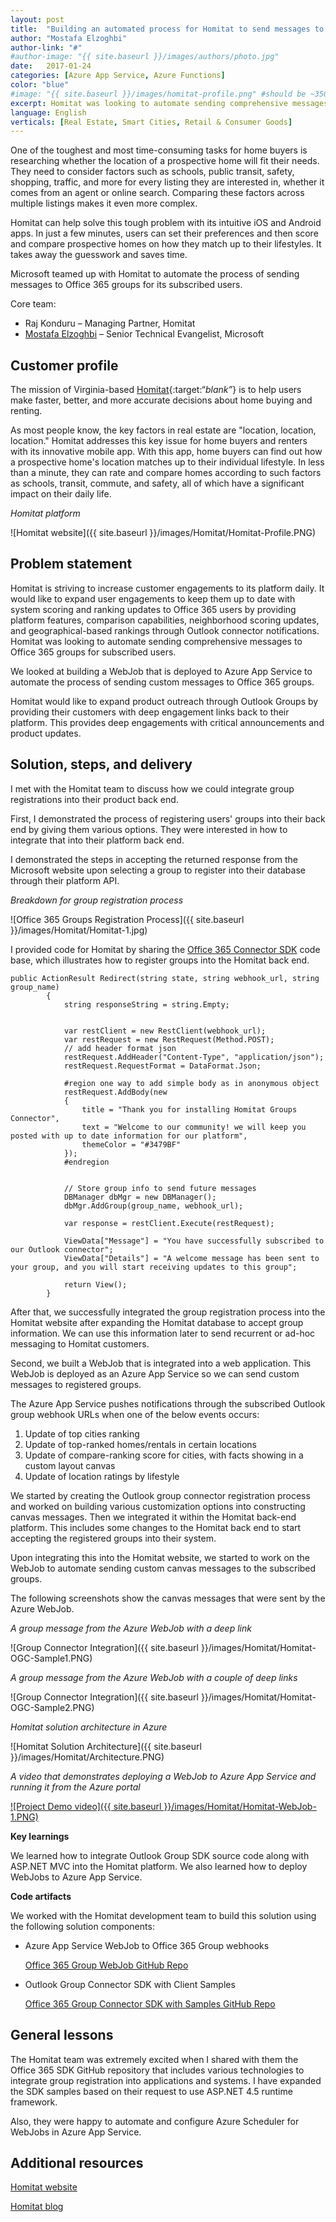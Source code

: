 ```yaml
---
layout: post
title:  "Building an automated process for Homitat to send messages to Office 365 groups"
author: "Mostafa Elzoghbi"
author-link: "#"
#author-image: "{{ site.baseurl }}/images/authors/photo.jpg"
date:   2017-01-24
categories: [Azure App Service, Azure Functions]
color: "blue"
#image: "{{ site.baseurl }}/images/homitat-profile.png" #should be ~350px tall
excerpt: Homitat was looking to automate sending comprehensive messages to Office 365 groups for subscribed users of its location-rating app for home buyers and renters. Microsoft helped integrate the group registration process into the Homitat website.
language: English
verticals: [Real Estate, Smart Cities, Retail & Consumer Goods]
---
```


One of the toughest and most time-consuming tasks for home buyers is researching whether the location of a prospective home will fit their needs. They need to consider factors such as schools, public transit, safety, shopping, traffic, and more for every listing they are interested in, whether it comes from an agent or online search. Comparing these factors across multiple listings makes it even more complex. 

Homitat can help solve this tough problem with its intuitive iOS and Android apps. In just a few minutes, users can set their preferences and then score and compare prospective homes on how they match up to their lifestyles. It takes away the guesswork and saves time.

Microsoft teamed up with Homitat to automate the process of sending messages to Office 365 groups for its subscribed users. 

Core team:

* Raj Konduru – Managing Partner, Homitat
* [Mostafa Elzoghbi](http://www.twitter.com/mostafaelzoghbi) – Senior Technical Evangelist, Microsoft
 
## Customer profile ##

The mission of Virginia-based [Homitat](http://www.homitat.com){:target:“_blank”_} is to help users make faster, better, and more accurate decisions about home buying and renting. 

As most people know, the key factors in real estate are "location, location, location." Homitat addresses this key issue for home buyers and renters with its innovative mobile app. With this app, home buyers can find out how a prospective home's location matches up to their individual lifestyle. In less than a minute, they can rate and compare homes according to such factors as schools, transit, commute, and safety, all of which have a significant impact on their daily life.

*Homitat platform*

![Homitat website]({{ site.baseurl }}/images/Homitat/Homitat-Profile.PNG)


## Problem statement ##

Homitat is striving to increase customer engagements to its platform daily. It would like to expand user engagements to keep them up to date with system scoring and ranking updates to Office 365 users by providing platform features, comparison capabilities, neighborhood scoring updates, and geographical-based rankings through Outlook connector notifications. Homitat was looking to automate sending comprehensive messages to Office 365 groups for subscribed users.

We looked at building a WebJob that is deployed to Azure App Service to automate the process of sending custom messages to Office 365 groups.

Homitat would like to expand product outreach through Outlook Groups by providing their customers with deep engagement links back to their platform. This provides deep engagements with critical announcements and product updates.
 
## Solution, steps, and delivery ##

I met with the Homitat team to discuss how we could integrate group registrations into their product back end. 

First, I demonstrated the process of registering users' groups into their back end by giving them various options. They were interested in how to integrate that into their platform back end. 

I demonstrated the steps in accepting the returned response from the Microsoft website upon selecting a group to register into their database through their platform API.

*Breakdown for group registration process*

![Office 365 Groups Registration Process]({{ site.baseurl }}/images/Homitat/Homitat-1.jpg)


I provided code for Homitat by sharing the [Office 365 Connector SDK](https://github.com/melzoghbi/OutlookConnectorSDK) code base, 
which illustrates how to register groups into the Homitat back end.

~~~~~
public ActionResult Redirect(string state, string webhook_url, string group_name)
        {
            string responseString = string.Empty;


            var restClient = new RestClient(webhook_url);
            var restRequest = new RestRequest(Method.POST);
            // add header format json
            restRequest.AddHeader("Content-Type", "application/json");
            restRequest.RequestFormat = DataFormat.Json;

            #region one way to add simple body as in anonymous object
            restRequest.AddBody(new
            {
                title = "Thank you for installing Homitat Groups Connector",
                text = "Welcome to our community! we will keep you posted with up to date information for our platform",
                themeColor = "#3479BF"
            });
            #endregion
                    

            // Store group info to send future messages
            DBManager dbMgr = new DBManager();
            dbMgr.AddGroup(group_name, webhook_url);

            var response = restClient.Execute(restRequest);

            ViewData["Message"] = "You have successfully subscribed to our Outlook connector";
            ViewData["Details"] = "A welcome message has been sent to your group, and you will start receiving updates to this group";

            return View();
        }
~~~~~

After that, we successfully integrated the group registration process into the Homitat website after expanding the Homitat database to accept group information. We can use this information later to send recurrent or ad-hoc messaging to Homitat customers.

Second, we built a WebJob that is integrated into a web application. This WebJob is deployed as an Azure App Service so we can send custom messages to registered groups.

The Azure App Service pushes notifications through the subscribed Outlook group webhook URLs when one of the below events occurs:

1. Update of top cities ranking
2. Update of top-ranked homes/rentals in certain locations
3. Update of compare-ranking score for cities, with facts showing in a custom layout canvas
4. Update of location ratings by lifestyle

We started by creating the Outlook group connector registration process and worked on building various customization options into constructing canvas messages. Then we integrated it within the Homitat back-end platform. This includes some changes to the Homitat back end to start accepting the registered groups into their system.

Upon integrating this into the Homitat website, we started to work on the WebJob to automate sending custom canvas messages to the subscribed groups.

The following screenshots show the canvas messages that were sent by the Azure WebJob.

*A group message from the Azure WebJob with a deep link*

![Group Connector Integration]({{ site.baseurl }}/images/Homitat/Homitat-OGC-Sample1.PNG)


*A group message from the Azure WebJob with a couple of deep links*

![Group Connector Integration]({{ site.baseurl }}/images/Homitat/Homitat-OGC-Sample2.PNG)


*Homitat solution architecture in Azure*

![Homitat Solution Architecture]({{ site.baseurl }}/images/Homitat/Architecture.PNG)


*A video that demonstrates deploying a WebJob to Azure App Service and running it from the Azure portal*

[![Project Demo video]({{ site.baseurl }}/images/Homitat/Homitat-WebJob-1.PNG)](https://www.youtube.com/watch?v=s5sNDyrGCPw "Homitat Demo")


**Key learnings**

We learned how to integrate Outlook Group SDK source code along with ASP.NET MVC into the Homitat platform. We also learned how to deploy WebJobs to Azure App Service.
 
**Code artifacts**

We worked with the Homitat development team to build this solution using the following solution components:

- Azure App Service WebJob to Office 365 Group webhooks

  [Office 365 Group WebJob GitHub Repo](https://github.com/melzoghbi/GroupWebJob) 

- Outlook Group Connector SDK with Client Samples

  [Office 365 Group Connector SDK with Samples GitHub Repo](https://github.com/melzoghbi/OutlookConnectorSDK)

## General lessons ##

The Homitat team was extremely excited when I shared with them the Office 365 SDK GitHub repository that includes various technologies to integrate group registration into applications and systems. I have expanded the SDK samples based on their request to use ASP.NET 4.5 runtime framework.

Also, they were happy to automate and configure Azure Scheduler for WebJobs in Azure App Service.

## Additional resources ##

[Homitat website](http://www.homitat.com)

[Homitat blog](http://www.homitat.com/blogs.html)
